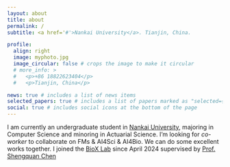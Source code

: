 ```yaml
---
layout: about
title: about
permalink: /
subtitle: <a href='#'>Nankai University</a>. Tianjin, China.

profile:
  align: right
  image: myphoto.jpg
  image_circular: false # crops the image to make it circular
  # more_info: >
  #   <p>+86 18822623404</p>
  #   <p>Tianjin, China</p>

news: true # includes a list of news items
selected_papers: true # includes a list of papers marked as "selected={true}"
social: true # includes social icons at the bottom of the page
---
```


I am currently an undergraduate student in [Nankai University](https://www.nankai.edu.cn/), majoring in Computer Science and minoring in Actuarial Science. I’m looking for *co-worker* to collaborate on FMs & AI4Sci & AI4Bio. We can do some excellent works together. I joined the [BioX Lab](https://biox-nku.github.io/#) since April 2024 supervised by [Prof. Shengquan Chen](https://math.nankai.edu.cn/2022/0301/c5623a432805/page.htm)

